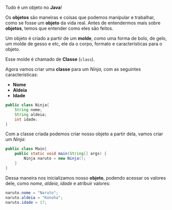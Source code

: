 Tudo é um objeto no **Java**!

Os **objetos** são maneiras e coisas que podemos manipular e trabalhar, como se fosse um **objeto** da vida real. Antes de entendermos mais sobre **objetos**, temos que entender como eles são feitos.

Um objeto é criado a partir de um **molde**, como uma forma de bolo, de gelo, um molde de gesso e etc, ele da o corpo, formato e características para o objeto.

Esse molde é chamado de **Classe** (`class`).

Agora vamos criar uma **classe** para um *Ninja*, com as seguintes características:
- **Nome**
- **Aldeia**
- **Idade**
```Java
public class Ninja{
	String nome;
	String aldeia;
	int idade;
}
```

Com a classe criada podemos criar nosso objeto a partir dela, vamos criar um *Ninja*:

```Java
public class Main{
	public static void main(String[] args) {  
	    Ninja naruto = new Ninja(); 
	}
}
```

Dessa maneira nos inicializamos nosso **objeto**, podendo acessar os valores dele, como *nome*, *aldeia*, *idade* e atribuir valores:

```Java
naruto.nome = "Naruto";
naruto.aldeia = "Konoha";
naruto.idade = 17;
```